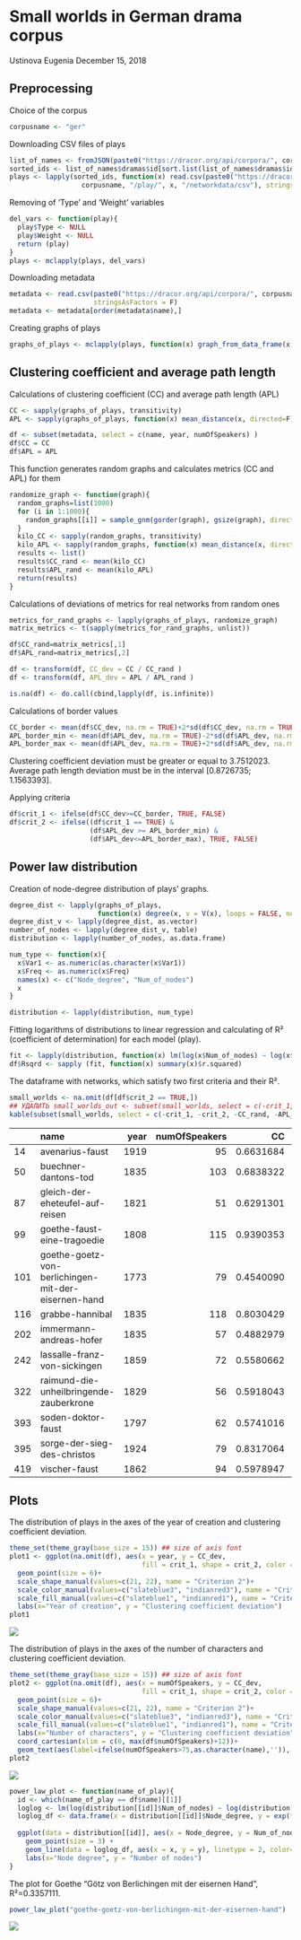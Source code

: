 Small worlds in German drama corpus
================
Ustinova Eugenia
December 15, 2018

## Preprocessing

Choice of the corpus

``` r
corpusname <- "ger"
```

Downloading CSV files of
plays

``` r
list_of_names <- fromJSON(paste0("https://dracor.org/api/corpora/", corpusname))
sorted_ids <- list_of_names$dramas$id[sort.list(list_of_names$dramas$id)]
plays <- lapply(sorted_ids, function(x) read.csv(paste0("https://dracor.org/api/corpora/", 
                  corpusname, "/play/", x, "/networkdata/csv"), stringsAsFactors = F))
```

Removing of ‘Type’ and ‘Weight’ variables

``` r
del_vars <- function(play){
  play$Type <- NULL
  play$Weight <- NULL
  return (play)
}
plays <- mclapply(plays, del_vars)
```

Downloading
metadata

``` r
metadata <- read.csv(paste0("https://dracor.org/api/corpora/", corpusname, "/metadata.csv"),
                     stringsAsFactors = F)
metadata <- metadata[order(metadata$name),]
```

Creating graphs of
plays

``` r
graphs_of_plays <- mclapply(plays, function(x) graph_from_data_frame(x, directed = F))
```

## Clustering coefficient and average path length

Calculations of clustering coefficient (CC) and average path length
(APL)

``` r
CC <- sapply(graphs_of_plays, transitivity)
APL <- sapply(graphs_of_plays, function(x) mean_distance(x, directed=F))

df <- subset(metadata, select = c(name, year, numOfSpeakers) )
df$CC = CC
df$APL = APL
```

This function generates random graphs and calculates metrics (CC and
APL) for them

``` r
randomize_graph <- function(graph){
  random_graphs=list(1000)
  for (i in 1:1000){
    random_graphs[[i]] = sample_gnm(gorder(graph), gsize(graph), directed = F, loops = F)
  }
  kilo_CC <- sapply(random_graphs, transitivity)
  kilo_APL <- sapply(random_graphs, function(x) mean_distance(x, directed=F))
  results <- list()
  results$CC_rand <- mean(kilo_CC)
  results$APL_rand <- mean(kilo_APL)
  return(results)
}
```

Calculations of deviations of metrics for real networks from random ones

``` r
metrics_for_rand_graphs <- lapply(graphs_of_plays, randomize_graph)
matrix_metrics <- t(sapply(metrics_for_rand_graphs, unlist))

df$CC_rand=matrix_metrics[,1]
df$APL_rand=matrix_metrics[,2]

df <- transform(df, CC_dev = CC / CC_rand )
df <- transform(df, APL_dev = APL / APL_rand )

is.na(df) <- do.call(cbind,lapply(df, is.infinite))
```

Calculations of border values

``` r
CC_border <- mean(df$CC_dev, na.rm = TRUE)+2*sd(df$CC_dev, na.rm = TRUE)
APL_border_min <- mean(df$APL_dev, na.rm = TRUE)-2*sd(df$APL_dev, na.rm = TRUE)
APL_border_max <- mean(df$APL_dev, na.rm = TRUE)+2*sd(df$APL_dev, na.rm = TRUE)
```

Clustering coefficient deviation must be greater or equal to 3.7512023.
Average path length deviation must be in the interval \[0.8726735;
1.1563393\].

Applying criteria

``` r
df$crit_1 <- ifelse(df$CC_dev>=CC_border, TRUE, FALSE)
df$crit_2 <- ifelse((df$crit_1 == TRUE) &
                    (df$APL_dev >= APL_border_min) & 
                    (df$APL_dev<=APL_border_max), TRUE, FALSE)
```

## Power law distribution

Creation of node-degree distribution of plays’ graphs.

``` r
degree_dist <- lapply(graphs_of_plays,
                      function(x) degree(x, v = V(x), loops = FALSE, normalized = FALSE))
degree_dist_v <- lapply(degree_dist, as.vector)
number_of_nodes <- lapply(degree_dist_v, table)
distribution <- lapply(number_of_nodes, as.data.frame)

num_type <- function(x){
  x$Var1 <- as.numeric(as.character(x$Var1))
  x$Freq <- as.numeric(x$Freq)
  names(x) <- c("Node_degree", "Num_of_nodes")
  x
}

distribution <- lapply(distribution, num_type)
```

Fitting logarithms of distributions to linear regression and calculating
of R² (coefficient of determination) for each model
(play).

``` r
fit <- lapply(distribution, function(x) lm(log(x$Num_of_nodes) ~ log(x$Node_degree)))
df$Rsqrd <- sapply (fit, function(x) summary(x)$r.squared)
```

The dataframe with networks, which satisfy two first criteria and their
R².

``` r
small_worlds <- na.omit(df[df$crit_2 == TRUE,])
## УДАЛИТЬ small_worlds_out <- subset(small_worlds, select = c(-crit_1, -crit_2, -CC_rand, -APL_rand))
kable(subset(small_worlds, select = c(-crit_1, -crit_2, -CC_rand, -APL_rand)))
```

|     | name                                                | year | numOfSpeakers |        CC |      APL |  CC\_dev |  APL\_dev |     Rsqrd |
| --- | :-------------------------------------------------- | ---: | ------------: | --------: | -------: | -------: | --------: | --------: |
| 14  | avenarius-faust                                     | 1919 |            95 | 0.6631684 | 1.815314 | 4.475338 | 0.9272360 | 0.0727248 |
| 50  | buechner-dantons-tod                                | 1835 |           103 | 0.6838322 | 2.460857 | 6.710217 | 1.1122706 | 0.1711228 |
| 87  | gleich-der-eheteufel-auf-reisen                     | 1821 |            51 | 0.6291301 | 2.102842 | 4.642326 | 0.9481004 | 0.2813269 |
| 99  | goethe-faust-eine-tragoedie                         | 1808 |           115 | 0.9390353 | 1.703252 | 4.650089 | 0.9437318 | 0.0073215 |
| 101 | goethe-goetz-von-berlichingen-mit-der-eisernen-hand | 1773 |            79 | 0.4540090 | 2.485077 | 5.287992 | 1.0060611 | 0.3357111 |
| 116 | grabbe-hannibal                                     | 1835 |           118 | 0.8030429 | 2.189493 | 8.954625 | 0.9665765 | 0.0215549 |
| 202 | immermann-andreas-hofer                             | 1835 |            57 | 0.4882979 | 2.327057 | 4.020736 | 1.0236823 | 0.1562356 |
| 242 | lassalle-franz-von-sickingen                        | 1859 |            72 | 0.5580662 | 2.515649 | 4.596229 | 1.1518624 | 0.2478197 |
| 322 | raimund-die-unheilbringende-zauberkrone             | 1829 |            56 | 0.5918043 | 2.372727 | 3.824657 | 1.1477477 | 0.2491547 |
| 393 | soden-doktor-faust                                  | 1797 |            62 | 0.5741016 | 1.873612 | 3.794598 | 0.9120821 | 0.1925088 |
| 395 | sorge-der-sieg-des-christos                         | 1924 |            79 | 0.8317064 | 1.886076 | 5.219582 | 0.9641030 | 0.0198135 |
| 419 | vischer-faust                                       | 1862 |            94 | 0.5978947 | 1.972317 | 3.991173 | 1.0096503 | 0.3172817 |

## Plots

The distribution of plays in the axes of the year of creation and
clustering coefficient deviation.

``` r
theme_set(theme_gray(base_size = 15)) ## size of axis font
plot1 <- ggplot(na.omit(df), aes(x = year, y = CC_dev, 
                                 fill = crit_1, shape = crit_2, color = crit_1))+
  geom_point(size = 6)+
  scale_shape_manual(values=c(21, 22), name = "Criterion 2")+
  scale_color_manual(values=c("slateblue3", "indianred3"), name = "Criterion 1")+
  scale_fill_manual(values=c("slateblue1", "indianred1"), name = "Criterion 1")+
  labs(x="Year of creation", y = "Clustering coefficient deviation")
plot1
```

![](sw_ger_files/figure-gfm/unnamed-chunk-14-1.png)<!-- -->

The distribution of plays in the axes of the number of characters and
clustering coefficient deviation.

``` r
theme_set(theme_gray(base_size = 15)) ## size of axis font
plot2 <- ggplot(na.omit(df), aes(x = numOfSpeakers, y = CC_dev, 
                                 fill = crit_1, shape = crit_2, color = crit_1))+
  geom_point(size = 6)+
  scale_shape_manual(values=c(21, 22), name = "Criterion 2")+
  scale_color_manual(values=c("slateblue3", "indianred3"), name = "Criterion 1")+
  scale_fill_manual(values=c("slateblue1", "indianred1"), name = "Criterion 1")+
  labs(x="Number of characters", y = "Clustering coefficient deviation")+
  coord_cartesian(xlim = c(0, max(df$numOfSpeakers)+12))+
  geom_text(aes(label=ifelse(numOfSpeakers>75,as.character(name),'')), hjust=0.5, vjust=1.5, color="black", size=4)
plot2
```

![](sw_ger_files/figure-gfm/unnamed-chunk-15-1.png)<!-- -->

``` r
power_law_plot <- function(name_of_play){
  id <- which(name_of_play == df$name)[[1]]
  loglog <- lm(log(distribution[[id]]$Num_of_nodes) ~ log(distribution[[id]]$Node_degree))
  loglog_df <- data.frame(x = distribution[[id]]$Node_degree, y = exp(fitted(loglog)))
  
  ggplot(data = distribution[[id]], aes(x = Node_degree, y = Num_of_nodes))+ 
    geom_point(size = 3) + 
    geom_line(data = loglog_df, aes(x = x, y = y), linetype = 2, color="blue", size = 1)+
    labs(x="Node degree", y = "Number of nodes")
}
```

The plot for Goethe “Götz von Berlichingen mit der eisernen Hand”,
R²=0.3357111.

``` r
power_law_plot("goethe-goetz-von-berlichingen-mit-der-eisernen-hand")
```

![](sw_ger_files/figure-gfm/unnamed-chunk-17-1.png)<!-- -->
